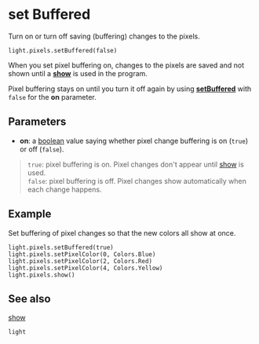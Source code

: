 # set Buffered

Turn on or turn off saving (buffering) changes to the pixels.

```sig
light.pixels.setBuffered(false)
```
When you set pixel buffering on, changes to the pixels are saved and not shown until a **[show](/reference/light/neopixelstrip/show)** is used in the program.

Pixel buffering stays on until you turn it off again by using **[setBuffered]()** with `false` for the **on** parameter.

## Parameters

* **on**: a [boolean](/types/boolean) value saying whether pixel change buffering is on (`true`) or off (`false`).
>`true`: pixel buffering is on. Pixel changes don't appear until [show](reference/light/neopixelstrip/show) is used.<br/>
`false`: pixel buffering is off. Pixel changes show automatically when each change happens.

## Example

Set buffering of pixel changes so that the new colors all show at once.

```blocks
light.pixels.setBuffered(true)
light.pixels.setPixelColor(0, Colors.Blue)
light.pixels.setPixelColor(2, Colors.Red)
light.pixels.setPixelColor(4, Colors.Yellow)
light.pixels.show()
```
## See also

[show](/reference/light/neopixelstrip/show)

```package
light
```



